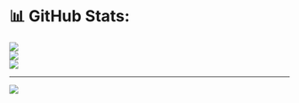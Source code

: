 # 📊 GitHub Stats:
![](https://github-readme-stats.vercel.app/api?username=yogaprastyoo&theme=dark&hide_border=false&include_all_commits=true&count_private=true)<br/>
![](https://nirzak-streak-stats.vercel.app/?user=yogaprastyoo&theme=dark&hide_border=false)<br/>
![](https://github-readme-stats.vercel.app/api/top-langs/?username=yogaprastyoo&theme=dark&hide_border=false&include_all_commits=true&count_private=true&layout=compact)

---
[![](https://visitcount.itsvg.in/api?id=yogaprastyoo&icon=0&color=0)](https://visitcount.itsvg.in)

<!-- Proudly created with GPRM ( https://gprm.itsvg.in ) -->
